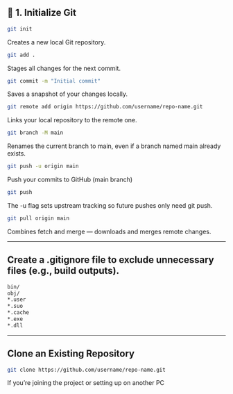 ## 🧩 1. Initialize Git

```bash
git init
```
Creates a new local Git repository.


```bash
git add .
```
Stages all changes for the next commit.


```bash
git commit -m "Initial commit"
```
Saves a snapshot of your changes locally.


```bash
git remote add origin https://github.com/username/repo-name.git
```
Links your local repository to the remote one.


```bash
git branch -M main
```
Renames the current branch to main, even if a branch named main already exists.


```bash
git push -u origin main
```
Push your commits to GitHub (main branch)


```bash
git push
```
The -u flag sets upstream tracking so future pushes only need git push.


```bash
git pull origin main
```
Combines fetch and merge — downloads and merges remote changes.

---

## Create a .gitignore file to exclude unnecessary files (e.g., build outputs).
```markdown
bin/
obj/
*.user
*.suo
*.cache
*.exe
*.dll
```

---

## Clone an Existing Repository
```bash
git clone https://github.com/username/repo-name.git
```
If you’re joining the project or setting up on another PC
